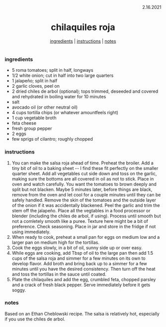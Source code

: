 <p align="right">2.16.2021</p>

<h1 align="center">chilaquiles roja</h1>

<div align="center">
  <a href="#ingredients">ingredients</a> | 
  <a href="#instructions">instructions</a> | 
  <a href="#notes">notes</a>
</div>
<br>

### ingredients
- 5 roma tomatoes; split in half, longways
- 1/2 white onion; cut in half into two large quarters 
- 1 jalapeño; split in half
- 2 garlic cloves, peel on
- 2 dried chiles de arbol (optional); tops trimmed, deseeded and covered and rehydrated in boiling water for 10 minutes
- salt
- avocado oil (or other neutral oil)
- 4 cups tortilla chips (or whatever amountfeels right)
- 1 cup vegetable broth 
- feta cheese
- fresh group pepper
- 2 eggs
- few sprigs of cilantro; roughly chopped


### instructions
1. You can make the salsa roja ahead of time.  Preheat the broiler. Add a tiny bit of oil to a baking sheet -- I find these fit perfectly on the smaller quarter sheet. Add 
all vegetables cut side down and toss on the garlic, making sure the bottoms are all covered in oil as not to stick.  Place in oven and watch carefully.  You want
the tomatoes to brown deeply and split but not blacken.  Maybe 5 minutes later, before things are black, remove from the oven and let cool for a couple minutes until 
they can be safely handled.  Remove the skin of the tomatoes and the outside layer of the onion if it was accidentally blackened.  Peel the garlic and trim the stem off the
jalapeño.  Place all the vegtables in a food processor or blender (including the chiles de arbol, if using). Process until smooth but not a comletely smooth like a puree.  Texture 
here might be a bit of preference.  Check seasoning.  Place in jar and store in the fridge if not using immediately.  
1. When ready to cook, preheat a small pan for eggs on medium low and a larger pan on medium high for the tortillas.  
1. Cook the eggs slowly, in a bit of oil, sunny side up or over easy.
1. While eggs are cooking, add Tbsp of oil to the large pan then add 1.5 cups of the salsa roja and simmer for a few minutes on its own to develop flavor.  Add broth and bring back up to a simmer
for a few minutes until you have the desired consistency.  Then turn off the heat and toss the tortillas in the sauce until coated. 
1. Plate the chilaquiles and add the egg, crumbled feta, chopped parsley and a crack of fresh black pepper.  Serve immediately before it gets soggy.

### notes
Based on an Ethan Cheblowski recipe.  The salsa is relatively hot, especially if you use the chiles de arbol. 
